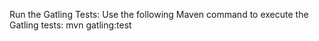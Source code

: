 Run the Gatling Tests: Use the following Maven command to execute the Gatling tests:
mvn gatling:test

